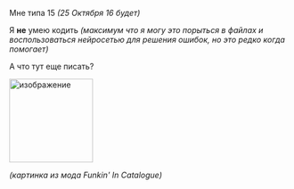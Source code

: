 Мне типа 15 *(25 Октября 16 будет)*

Я **не** умею кодить *(максимум что я могу это порыться в файлах и воспользоваться нейросетью для решения ошибок, но это редко когда помогает)*

А что тут еще писать?

<img width="150" height="150" alt="изображение" src="https://github.com/user-attachments/assets/01366e3d-84d2-4fd6-a9e1-34838f047024" />

*(картинка из мода Funkin' In Catalogue)*

